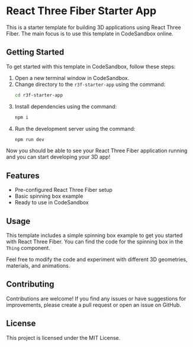 # React Three Fiber Starter App

This is a starter template for building 3D applications using React Three Fiber. The main focus is to use this template in CodeSandbox online.

## Getting Started

To get started with this template in CodeSandbox, follow these steps:

1. Open a new terminal window in CodeSandbox.
2. Change directory to the `r3f-starter-app` using the command:
    ```bash
    cd r3f-starter-app
    ```
3. Install dependencies using the command:
    ```bash
    npm i
    ```
4. Run the development server using the command:
    ```bash
    npm run dev
    ```

Now you should be able to see your React Three Fiber application running and you can start developing your 3D app!

## Features

- Pre-configured React Three Fiber setup
- Basic spinning box example
- Ready to use in CodeSandbox

## Usage

This template includes a simple spinning box example to get you started with React Three Fiber. You can find the code for the spinning box in the `Thing` component.

Feel free to modify the code and experiment with different 3D geometries, materials, and animations.

## Contributing

Contributions are welcome! If you find any issues or have suggestions for improvements, please create a pull request or open an issue on GitHub.

## License

This project is licensed under the MIT License.
